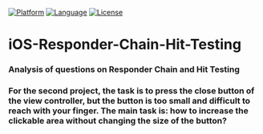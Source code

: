 [![Platform](http://img.shields.io/badge/platform-iOS-blue.svg?style=flat)](https://developer.apple.com/iphone/index.action)
[![Language](http://img.shields.io/badge/language-Swift-brightgreen.svg?style=flat)](https://developer.apple.com/swift)
[![License](http://img.shields.io/badge/license-GPL-lightgrey.svg?style=flat)](https://www.gnu.org/licenses/gpl-3.0.html)

# iOS-Responder-Chain-Hit-Testing
### Analysis of questions on Responder Chain and Hit Testing

### For the second project, the task is to press the close button of the view controller, but the button is too small and difficult to reach with your finger. The main task is: how to increase the clickable area without changing the size of the button?
